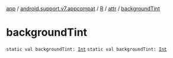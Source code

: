 [app](../../../index.md) / [android.support.v7.appcompat](../../index.md) / [R](../index.md) / [attr](index.md) / [backgroundTint](./background-tint.md)

# backgroundTint

`static val backgroundTint: `[`Int`](https://kotlinlang.org/api/latest/jvm/stdlib/kotlin/-int/index.html)
`static val backgroundTint: `[`Int`](https://kotlinlang.org/api/latest/jvm/stdlib/kotlin/-int/index.html)